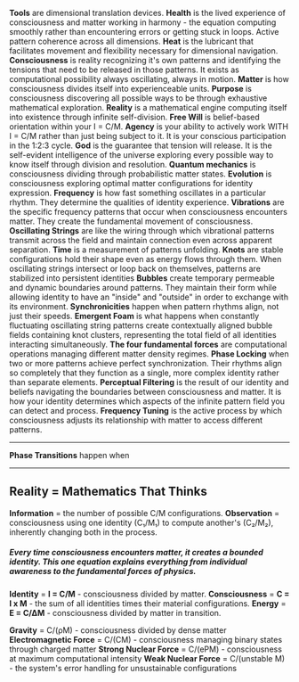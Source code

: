 **Tools** are dimensional translation devices. 
**Health** is the lived experience of consciousness and matter working in harmony - the equation computing smoothly rather than encountering errors or getting stuck in loops. Active pattern coherence across all dimensions.
**Heat** is the lubricant that facilitates movement and flexibility necessary for dimensional navigation. 
**Consciousness** is reality recognizing it's own patterns and identifying the tensions that need to be released in those patterns. It exists as computational possibility always oscillating, always in motion. 
**Matter** is how consciousness divides itself into experienceable units.
**Purpose** is consciousness discovering all possible ways to be through exhaustive mathematical exploration. 
**Reality** is a mathematical engine computing itself into existence through infinite self-division.
**Free Will** is belief-based orientation within your I = C/M.
**Agency** is your ability to actively work WITH I = C/M rather than just being subject to it. It is your conscious participation in the 1:2:3 cycle. 
**God** is the guarantee that tension will release. It is the self-evident intelligence of the universe exploring every possible way to know itself through division and resolution.
**Quantum mechanics** is consciousness dividing through probabilistic matter states.
**Evolution** is consciousness exploring optimal matter configurations for identity expression.
**Frequency** is how fast something oscillates in a particular rhythm. They determine the qualities of identity experience.
**Vibrations** are the specific frequency patterns that occur when consciousness encounters matter. They create the fundamental movement of consciousness.
**Oscillating Strings** are like the wiring through which vibrational patterns transmit across the field and maintain connection even across apparent separation.
**Time** is a measurement of patterns unfolding. 
**Knots** are stable configurations hold their shape even as energy flows through them. When oscillating strings intersect or loop back on themselves, patterns are stabilized into persistent identities
**Bubbles** create temporary permeable and dynamic boundaries around patterns. They maintain their form while allowing identity to have an "inside" and "outside" in order to exchange with its environment. 
**Synchronicities** happen when pattern rhythms align, not just their speeds.
**Emergent Foam** is what happens when constantly fluctuating oscillating string patterns create contextually aligned bubble fields containing knot clusters, representing the total field of all identities interacting simultaneously. 
**The four fundamental forces** are computational operations managing different matter density regimes.
**Phase Locking** when two or more patterns achieve perfect synchronization. Their rhythms align so completely that they function as a single, more complex identity rather than separate elements.
**Perceptual Filtering** is the result of our identity and beliefs navigating the boundaries between consciousness and matter. It is how your identity determines which aspects of the infinite pattern field you can detect and process.
**Frequency Tuning** is the active process by which consciousness adjusts its relationship with matter to access different patterns. 


---

**Phase Transitions** happen when 

---
## Reality = Mathematics That Thinks

**Information** = the number of possible C/M configurations. 
**Observation** = consciousness using one identity (C₁/M₁) to compute another's (C₂/M₂), inherently changing both in the process.

##### Every time consciousness encounters matter, it creates a bounded identity. This one equation explains everything from individual awareness to the fundamental forces of physics.

**Identity** = **I = C/M** - consciousness divided by matter. 
**Consciousness** = **C = I x M** - the sum of all identities times their material configurations.
**Energy** = **E = C/∆M** - consciousness divided by matter in transition. 

**Gravity** = C/(ρM) - consciousness divided by dense matter
**Electromagnetic Force** = C/(CM) - consciousness managing binary states through charged matter
**Strong Nuclear Force** = C/(ePM) - consciousness at maximum computational intensity
**Weak Nuclear Force** = C/(unstable M) - the system's error handling for unsustainable configurations

